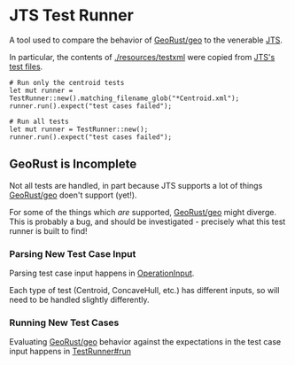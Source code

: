 # JTS Test Runner

A tool used to compare the behavior of [GeoRust/geo] to the venerable
[JTS](https://www.osgeo.org/projects/jts/).

In particular, the contents of [./resources/testxml](./resources/testxml) were copied from 
[JTS's test files](https://github.com/locationtech/jts/blob/master/modules/tests/src/test/resources/testxml).

```
# Run only the centroid tests
let mut runner = TestRunner::new().matching_filename_glob("*Centroid.xml");
runner.run().expect("test cases failed");

# Run all tests
let mut runner = TestRunner::new();
runner.run().expect("test cases failed");
```

## GeoRust is Incomplete

Not all tests are handled, in part because JTS supports a lot of things
[GeoRust/geo] doen't support (yet!). 

For some of the things which _are_ supported, [GeoRust/geo] might diverge. This
is probably a bug, and should be investigated - precisely what this test runner
is built to find!

### Parsing New Test Case Input

Parsing test case input happens in [OperationInput](./src/input.rs#L77). 

Each type of test (Centroid, ConcaveHull, etc.) has different inputs, so will
need to be handled slightly differently.

### Running New Test Cases

Evaluating [GeoRust/geo] behavior against the expectations in the test case
input happens in [TestRunner#run](./src/runner.rs#65)

[GeoRust/geo]: https://github.com/georust/geo
